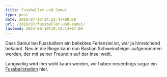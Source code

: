 ```yaml
---
title: Fussballer und Samui
type: post
date: 2010-07-15T14:21:47+00:00
url: /2010/07/fussballer-und-samui/
lastmod: 2023-09-10T19:14:13+07:00
---
```



Dass Samui bei Fussballern ein beliebtes Ferienziel ist, war ja hinreichend bekannt. Neu in die Riege kann nun Bastian Schweinsteiger aufgenommen werden, der mit seiner Freundin auf der Insel weilt.

Langweilig wird ihm wohl kaum werden, wir haben neuerdings sogar ein [Fussballstadion][1] hier.

 [1]: http://samuisoccerstadium.com/
